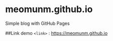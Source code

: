# meomunm.github.io
Simple blog with GitHub Pages

##Link demo
`<link>` : <https://meomunm.github.io>
